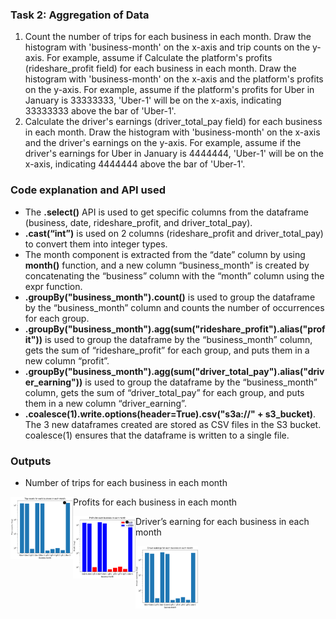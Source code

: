 ### Task 2: Aggregation of Data
1. Count the number of trips for each business in each month. Draw the histogram with 'business-month' on the x-axis and trip counts on the y-axis. For example, assume if Calculate the platform's profits (rideshare_profit field) for each business in each month. Draw the histogram with 'business-month' on the x-axis and the platform's profits on the y-axis. For example, assume if the platform's profits for Uber in January is 33333333, 'Uber-1' will be on the x-axis, indicating 33333333 above the bar of 'Uber-1'.
3. Calculate the driver's earnings (driver_total_pay field) for each business in each month. Draw the histogram with 'business-month' on the x-axis and the driver's earnings on the y-axis. For example, assume if the driver's earnings for Uber in January is 4444444, 'Uber-1' will be on the x-axis, indicating 4444444 above the bar of 'Uber-1'.

### Code explanation and API used
- The __.select()__ API is used to get specific columns from the dataframe (business, date, rideshare_profit, and driver_total_pay).
- __.cast(“int”)__ is used on 2 columns (rideshare_profit and driver_total_pay) to convert them into integer types.
- The month component is extracted from the “date” column by using __month()__ function, and a new column “business_month” is created by concatenating the “business” column with the “month” column using the expr function.
- __.groupBy("business_month").count()__ is used to group the dataframe by the “business_month” column and counts the number of occurrences for each group.
- __.groupBy("business_month").agg(sum("rideshare_profit").alias("profit"))__ is used to group the dataframe by the “business_month” column, gets the sum of “rideshare_profit” for each group, and puts them in a new column “profit”.
- __.groupBy("business_month").agg(sum("driver_total_pay").alias("driver_earning"))__ is used to group the dataframe by the “business_month” column, gets the sum of “driver_total_pay” for each group, and puts them in a new column “driver_earning”.
- __.coalesce(1).write.options(header=True).csv("s3a://" + s3_bucket)__. The 3 new dataframes created are stored as CSV files in the S3 bucket. coalesce(1) ensures that the dataframe is written to a single file.

### Outputs
- Number of trips for each business in each month
<img src="Outputs/trips.png" width="100" height="100" align="left" />

- Profits for each business in each month
<img src="Outputs/profits.png" width="100" height="100" align="left" />

- Driver’s earning for each business in each month
<img src="Outputs/driver_earnings.png" width="100" height="100" align="left" />